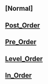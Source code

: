 ## [Normal]

## [Post_Order](https://leetcode.com/problems/binary-tree-postorder-traversal/)

## [Pre_Order](https://leetcode.com/problems/binary-tree-preorder-traversal/)


## [Level_Order](https://leetcode.com/problems/binary-tree-level-order-traversal/description/)

## [In_Order](https://leetcode.com/problems/binary-tree-inorder-traversal/)